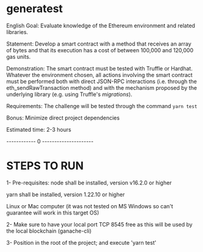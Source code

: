 # generatest

English
Goal: Evaluate knowledge of the Ethereum environment and related libraries.

Statement: Develop a smart contract with a method that receives an array of bytes and that its execution has a cost of between 100,000 and 120,000 gas units.

Demonstration: The smart contract must be tested with Truffle or Hardhat. Whatever the environment chosen, all actions involving the smart contract must be performed both with direct JSON-RPC interactions (i.e. through the eth_sendRawTransaction method) and with the mechanism proposed by the underlying library (e.g. using Truffle's _migrations_).

Requirements: The challenge will be tested through the command `yarn test`

Bonus: Minimize direct project dependencies

Estimated time: 2-3 hours

------------ 0 ---------------------
# STEPS TO RUN

1- Pre-requisites: 
   node shall be installed, version v16.2.0 or higher
   
   yarn shall be installed, version 1.22.10 or higher
   
   Linux or Mac computer (it was not tested on MS Windows so can't guarantee will work in this target OS)
   

2- Make sure to have your local port TCP 8545 free as this will be used by the local blockchain (ganache-cli)

3- Position in the root of the project; and execute 'yarn test'


